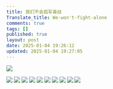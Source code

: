 ```yaml
---
title: 我们不会孤军奋战
Translate_title: We-won't-fight-alone
comments: true
tags: []
published: true
layout: post
date: 2025-01-04 19:26:12
updated: 2025-01-04 19:27:05
---
```

![](0.png)
<!-- more -->
![](1.png)
![](2.png)
![](3.png)
![](4.png)
![](5.png)
![](6.png)
![](7.png)
![](8.png)
![](9.png)
![](10.png)